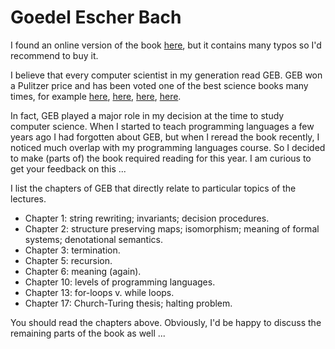 # Goedel Escher Bach

I found an online version of the book [here](https://www.physixfan.com/wp-content/files/GEBen.pdf), but it contains many typos so I'd recommend to buy it.

I believe that every computer scientist in my generation read GEB. GEB won a Pulitzer price and has been voted one of the best science books many times, for example [here](https://interestingengineering.com/the-19-highest-rated-science-books-on-goodreads-amazon), [here](https://entertainment.time.com/2011/08/30/all-time-100-best-nonfiction-books/slide/godel-escher-bach-by-douglas-hofstadter/), [here](https://theartofliving.com/best-philosophy-books/#60_best_philosophical_nonfiction_books), [here](http://www.listmuse.com/100-best-science-books-time.php).

In fact, GEB played a major role in my decision at the time to study computer science. When I started to teach programming languages a few years ago I had forgotten about GEB, but when I reread the book recently, I noticed much overlap with my programming languages course. So I decided to make (parts of) the book required reading for this year. I am curious to get your feedback on this ...

I list the chapters of GEB that directly relate to particular topics of the lectures.

- Chapter 1: string rewriting; invariants; decision procedures.
- Chapter 2: structure preserving maps; isomorphism; meaning of formal systems; denotational semantics.
- Chapter 3: termination.
- Chapter 5: recursion. 
- Chapter 6: meaning (again).
- Chapter 10: levels of programming languages.
- Chapter 13: for-loops v. while loops.
- Chapter 17: Church-Turing thesis; halting problem.

You should read the chapters above. Obviously, I'd be happy to discuss the remaining parts of the book as well ...